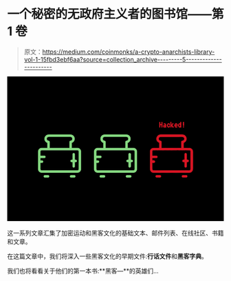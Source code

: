 # 一个秘密的无政府主义者的图书馆——第 1 卷

> 原文：<https://medium.com/coinmonks/a-crypto-anarchists-library-vol-1-15fbd3ebf6aa?source=collection_archive---------5----------------------->

![](img/b48ac80e729901ead327c2726d6ca509.png)

这一系列文章汇集了加密运动和黑客文化的基础文本、邮件列表、在线社区、书籍和文章。

在这篇文章中，我们将深入一些黑客文化的早期文件:**行话文件**和**黑客字典**。

我们也将看看关于他们的第一本书:**黑客—**的英雄们…